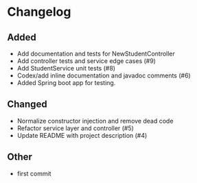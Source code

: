# Changelog

## Added
- Add documentation and tests for NewStudentController
- Add controller tests and service edge cases (#9)
- Add StudentService unit tests (#8)
- Codex/add inline documentation and javadoc comments (#6)
- Added Spring boot app for testing.

## Changed
- Normalize constructor injection and remove dead code
- Refactor service layer and controller (#5)
- Update README with project description (#4)

## Other
- first commit

